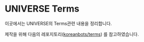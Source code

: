 # UNIVERSE Terms
이곳에서는 UNIVERSE의 Terms관련 내용을 정리합니다.

제작을 위해 다음의 레포지토리([koreanbots/terms](https://github.com/koreanbots/terms)) 를 참고하였습니다.
